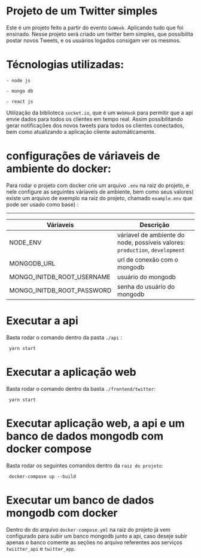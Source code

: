 # Projeto de um Twitter simples 
Este é um projeto feito a partir do evento ``GoWeek``. Aplicando tudo que foi ensinado.
Nesse projeto será criado um twitter bem simples, que possíbilita postar novos Tweets, e os usuários logados consigam ver os mesmos.


# Técnologias utilizadas:

    - node js

    - mongo db

    - react js

Utilização da biblioteca ``socket.io``, que é um ``WebHook`` para permitir que a api envie dados para todos os clientes em tempo real.
Assim possibilitando gerar notíficações dos novos tweets para todos os clientes conectados, bem como atualizando a aplicação cliente automáticamente.

# configurações de váriaveis de ambiente do docker:

Para rodar o projeto com docker crie um arquivo ``.env`` na raiz do projeto, e nele configure as seguintes váriaveis de ambiente, bem como seus valores( existe um arquivo de exemplo na raiz do projeto, chamado ``example.env``  que pode ser usado como base) :

---

Váriaveis                      | Descrição
-------------------------------|-----------------------------
NODE_ENV                       | váriavel de ambiente do node, possíveis valores: ``production``, ``development``
MONGODB_URL                    | url de conexão com o mongodb
MONGO_INITDB_ROOT_USERNAME     | usuário do mongodb
MONGO_INITDB_ROOT_PASSWORD     | senha do usuário do mongodb




# Executar a api
Basta rodar o comando dentro da pasta ``./api`` : 
```
 yarn start
```

# Executar a aplicação web
Basta rodar o comando dentro da basta ``./frontend/twitter``: 
```
 yarn start
```

# Executar aplicação web, a api e um banco de dados mongodb com docker compose
Basta rodar os seguintes comandos dentro da ``raiz do projeto``:
```
 docker-compose up --build
```

# Executar um banco de dados mongodb com docker
Dentro do do arquivo ``docker-compose.yml`` na raiz do projeto já vem configurado para subir um banco mongodb junto a api, caso deseje subir apenas o banco comente as seções no arquivo referentes aos serviços ``twiitter_api`` e ``twitter_app``.

